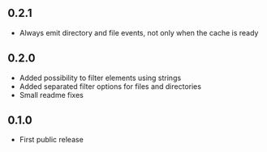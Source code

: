 ## 0.2.1
- Always emit directory and file events, not only when the cache is ready

## 0.2.0
- Added possibility to filter elements using strings
- Added separated filter options for files and directories
- Small readme fixes

## 0.1.0
- First public release